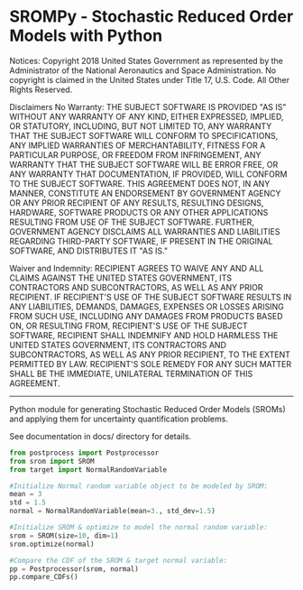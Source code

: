SROMPy - **S**tochastic **R**educed **O**rder **M**odels with **Py**thon 
==========================================================================

Notices:
Copyright 2018 United States Government as represented by the Administrator of the National Aeronautics and Space Administration. No copyright is claimed in the United States under Title 17, U.S. Code. All Other Rights Reserved.
 
Disclaimers
No Warranty: THE SUBJECT SOFTWARE IS PROVIDED "AS IS" WITHOUT ANY WARRANTY OF ANY KIND, EITHER EXPRESSED, IMPLIED, OR STATUTORY, INCLUDING, BUT NOT LIMITED TO, ANY WARRANTY THAT THE SUBJECT SOFTWARE WILL CONFORM TO SPECIFICATIONS, ANY IMPLIED WARRANTIES OF MERCHANTABILITY, FITNESS FOR A PARTICULAR PURPOSE, OR FREEDOM FROM INFRINGEMENT, ANY WARRANTY THAT THE SUBJECT SOFTWARE WILL BE ERROR FREE, OR ANY WARRANTY THAT DOCUMENTATION, IF PROVIDED, WILL CONFORM TO THE SUBJECT SOFTWARE. THIS AGREEMENT DOES NOT, IN ANY MANNER, CONSTITUTE AN ENDORSEMENT BY GOVERNMENT AGENCY OR ANY PRIOR RECIPIENT OF ANY RESULTS, RESULTING DESIGNS, HARDWARE, SOFTWARE PRODUCTS OR ANY OTHER APPLICATIONS RESULTING FROM USE OF THE SUBJECT SOFTWARE.  FURTHER, GOVERNMENT AGENCY DISCLAIMS ALL WARRANTIES AND LIABILITIES REGARDING THIRD-PARTY SOFTWARE, IF PRESENT IN THE ORIGINAL SOFTWARE, AND DISTRIBUTES IT "AS IS." 

 Waiver and Indemnity:  RECIPIENT AGREES TO WAIVE ANY AND ALL CLAIMS AGAINST THE UNITED STATES GOVERNMENT, ITS CONTRACTORS AND SUBCONTRACTORS, AS WELL AS ANY PRIOR RECIPIENT.  IF RECIPIENT'S USE OF THE SUBJECT SOFTWARE RESULTS IN ANY LIABILITIES, DEMANDS, DAMAGES, EXPENSES OR LOSSES ARISING FROM SUCH USE, INCLUDING ANY DAMAGES FROM PRODUCTS BASED ON, OR RESULTING FROM, RECIPIENT'S USE OF THE SUBJECT SOFTWARE, RECIPIENT SHALL INDEMNIFY AND HOLD HARMLESS THE UNITED STATES GOVERNMENT, ITS CONTRACTORS AND SUBCONTRACTORS, AS WELL AS ANY PRIOR RECIPIENT, TO THE EXTENT PERMITTED BY LAW.  RECIPIENT'S SOLE REMEDY FOR ANY SUCH MATTER SHALL BE THE IMMEDIATE, UNILATERAL TERMINATION OF THIS AGREEMENT.

------------------------------------------------------------------------------

Python module for generating Stochastic Reduced Order Models (SROMs) and applying them for uncertainty quantification problems. 

See documentation in docs/ directory for details. 

```python
from postprocess import Postprocessor
from srom import SROM
from target import NormalRandomVariable

#Initialize Normal random variable object to be modeled by SROM:
mean = 3
std = 1.5
normal = NormalRandomVariable(mean=3., std_dev=1.5)

#Initialize SROM & optimize to model the normal random variable:
srom = SROM(size=10, dim=1)
srom.optimize(normal)

#Compare the CDF of the SROM & target normal variable:
pp = Postprocessor(srom, normal)
pp.compare_CDFs()
  ```
